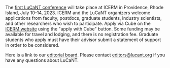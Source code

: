 <p>The <a href="https://icerm.brown.edu/events/sc-23-lucant/">first LuCaNT conference</a> will take place at ICERM in Providence, Rhode Island, July 10-14, 2023. ICERM and the LuCaNT organizers welcome applications from faculty, postdocs, graduate students, industry scientists, and other researchers who wish to participate. Apply via Cube on the <a href="https://icerm.brown.edu/events/sc-23-lucant/">ICERM website</a> using the "apply with Cube" button.  Some funding may be available for travel and lodging, and there is no registration fee. Graduate students who apply must have their advisor submit a statement of support in order to be considered.</p>

<p>Here is a link to our <a href="https://lucant.org/editors/">editorial board</a>.  Please contact <a href="mailto:editors@lucant.org">editors@lucant.org</a> if you have any questions about LuCaNT.</p>
